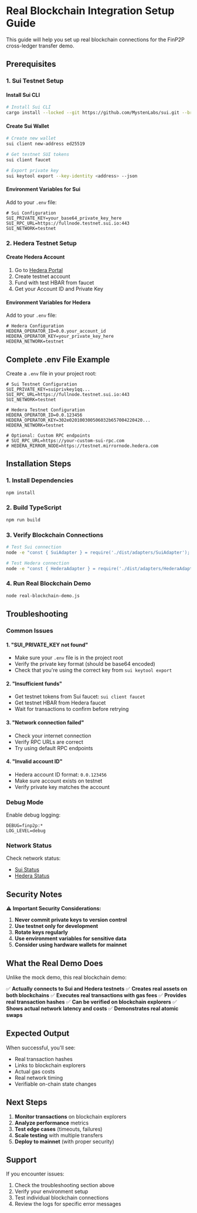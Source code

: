 # Real Blockchain Integration Setup Guide

This guide will help you set up real blockchain connections for the FinP2P cross-ledger transfer demo.

## Prerequisites

### 1. Sui Testnet Setup

#### Install Sui CLI
```bash
# Install Sui CLI
cargo install --locked --git https://github.com/MystenLabs/sui.git --branch testnet sui
```

#### Create Sui Wallet
```bash
# Create new wallet
sui client new-address ed25519

# Get testnet SUI tokens
sui client faucet

# Export private key
sui keytool export --key-identity <address> --json
```

#### Environment Variables for Sui
Add to your `.env` file:
```env
# Sui Configuration
SUI_PRIVATE_KEY=your_base64_private_key_here
SUI_RPC_URL=https://fullnode.testnet.sui.io:443
SUI_NETWORK=testnet
```

### 2. Hedera Testnet Setup

#### Create Hedera Account
1. Go to [Hedera Portal](https://portal.hedera.com/)
2. Create testnet account
3. Fund with test HBAR from faucet
4. Get your Account ID and Private Key

#### Environment Variables for Hedera
Add to your `.env` file:
```env
# Hedera Configuration
HEDERA_OPERATOR_ID=0.0.your_account_id
HEDERA_OPERATOR_KEY=your_private_key_here
HEDERA_NETWORK=testnet
```

## Complete .env File Example

Create a `.env` file in your project root:

```env
# Sui Testnet Configuration
SUI_PRIVATE_KEY=suiprivkey1qq...
SUI_RPC_URL=https://fullnode.testnet.sui.io:443
SUI_NETWORK=testnet

# Hedera Testnet Configuration
HEDERA_OPERATOR_ID=0.0.123456
HEDERA_OPERATOR_KEY=302e020100300506032b657004220420...
HEDERA_NETWORK=testnet

# Optional: Custom RPC endpoints
# SUI_RPC_URL=https://your-custom-sui-rpc.com
# HEDERA_MIRROR_NODE=https://testnet.mirrornode.hedera.com
```

## Installation Steps

### 1. Install Dependencies
```bash
npm install
```

### 2. Build TypeScript
```bash
npm run build
```

### 3. Verify Blockchain Connections
```bash
# Test Sui connection
node -e "const { SuiAdapter } = require('./dist/adapters/SuiAdapter'); const adapter = new SuiAdapter({ network: 'testnet', privateKey: process.env.SUI_PRIVATE_KEY }, console); adapter.connect().then(() => console.log('Sui connected!')).catch(console.error);"

# Test Hedera connection
node -e "const { HederaAdapter } = require('./dist/adapters/HederaAdapter'); const adapter = new HederaAdapter({ network: 'testnet', operatorId: process.env.HEDERA_OPERATOR_ID, operatorKey: process.env.HEDERA_OPERATOR_KEY }, console); adapter.connect().then(() => console.log('Hedera connected!')).catch(console.error);"
```

### 4. Run Real Blockchain Demo
```bash
node real-blockchain-demo.js
```

## Troubleshooting

### Common Issues

#### 1. "SUI_PRIVATE_KEY not found"
- Make sure your `.env` file is in the project root
- Verify the private key format (should be base64 encoded)
- Check that you're using the correct key from `sui keytool export`

#### 2. "Insufficient funds"
- Get testnet tokens from Sui faucet: `sui client faucet`
- Get testnet HBAR from Hedera faucet
- Wait for transactions to confirm before retrying

#### 3. "Network connection failed"
- Check your internet connection
- Verify RPC URLs are correct
- Try using default RPC endpoints

#### 4. "Invalid account ID"
- Hedera account ID format: `0.0.123456`
- Make sure account exists on testnet
- Verify private key matches the account

### Debug Mode

Enable debug logging:
```env
DEBUG=finp2p:*
LOG_LEVEL=debug
```

### Network Status

Check network status:
- [Sui Status](https://status.sui.io/)
- [Hedera Status](https://status.hedera.com/)

## Security Notes

⚠️ **Important Security Considerations:**

1. **Never commit private keys to version control**
2. **Use testnet only for development**
3. **Rotate keys regularly**
4. **Use environment variables for sensitive data**
5. **Consider using hardware wallets for mainnet**

## What the Real Demo Does

Unlike the mock demo, this real blockchain demo:

✅ **Actually connects to Sui and Hedera testnets**
✅ **Creates real assets on both blockchains**
✅ **Executes real transactions with gas fees**
✅ **Provides real transaction hashes**
✅ **Can be verified on blockchain explorers**
✅ **Shows actual network latency and costs**
✅ **Demonstrates real atomic swaps**

## Expected Output

When successful, you'll see:
- Real transaction hashes
- Links to blockchain explorers
- Actual gas costs
- Real network timing
- Verifiable on-chain state changes

## Next Steps

1. **Monitor transactions** on blockchain explorers
2. **Analyze performance** metrics
3. **Test edge cases** (timeouts, failures)
4. **Scale testing** with multiple transfers
5. **Deploy to mainnet** (with proper security)

## Support

If you encounter issues:
1. Check the troubleshooting section above
2. Verify your environment setup
3. Test individual blockchain connections
4. Review the logs for specific error messages